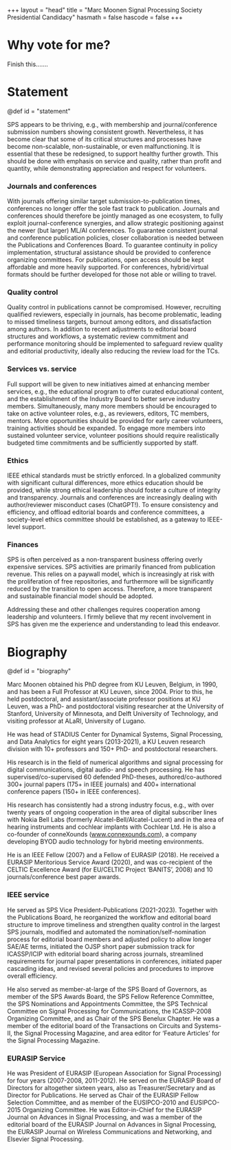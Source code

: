 +++
layout = "head"
title = "Marc Moonen Signal Processing Society Presidential Candidacy"
hasmath = false
hascode = false
+++

# Why vote for me?

Finish this.......

<!-- commented section -->

# Statement
@def id = "statement"

SPS appears to be thriving, e.g., with membership and journal/conference submission numbers showing consistent growth. Nevertheless, it has become clear that some of its critical structures and processes have become non-scalable, non-sustainable, or even malfunctioning. It is essential that these be redesigned, to support healthy further growth. This should be done with emphasis on service and quality, rather than profit and quantity, while demonstrating appreciation and respect for volunteers. 
 
### Journals and conferences
With journals offering similar target submission-to-publication times, conferences no longer offer the sole fast track to publication. Journals and conferences should therefore be jointly managed as one ecosystem, to fully exploit journal-conference synergies, and allow strategic positioning against the newer (but larger) ML/AI conferences. To guarantee consistent journal and conference publication policies, closer collaboration is needed between the Publications and Conferences Board. To guarantee continuity in policy implementation, structural assistance should be provided to conference organizing committees. For publications, open access should be kept affordable and more heavily supported. For conferences, hybrid/virtual formats should be further developed for those not able or willing to travel.
 
### Quality control
Quality control in publications cannot be compromised. However, recruiting qualified reviewers, especially in journals, has become problematic, leading to missed timeliness targets, burnout among editors, and dissatisfaction among authors. In addition to recent adjustments to editorial board structures and workflows, a systematic review commitment and performance monitoring should be implemented to safeguard review quality and editorial productivity, ideally also reducing the review load for the TCs.
 
### Services vs. service
Full support will be given to new initiatives aimed at enhancing member services, e.g., the educational program to offer curated educational content, and the establishment of the Industry Board to better serve industry members. Simultaneously, many more members should be encouraged to take on active volunteer roles, e.g., as reviewers, editors, TC members, mentors. More opportunities should be provided for early career volunteers, training activities should be expanded. To engage more members into sustained volunteer service, volunteer positions should require realistically budgeted time commitments and be sufficiently supported by staff.
 
### Ethics
IEEE ethical standards must be strictly enforced. In a globalized community with significant cultural differences, more ethics education should be provided, while strong ethical leadership should foster a culture of integrity and transparency. Journals and conferences are increasingly dealing with author/reviewer misconduct cases (ChatGPT!). To ensure consistency and efficiency, and offload editorial boards and conference committees, a society-level ethics committee should be established, as a gateway to IEEE-level support. 
 
### Finances
SPS is often perceived as a non-transparent business offering overly expensive services. SPS activities are primarily financed from publication revenue. This relies on a paywall model, which is increasingly at risk with the proliferation of free repositories, and furthermore will be significantly reduced by the transition to open access. Therefore, a more transparent and sustainable financial model should be adopted.
 
Addressing these and other challenges requires cooperation among leadership and volunteers. I firmly believe that my recent involvement in SPS has given me the experience and understanding to lead this endeavor.


# Biography
@def id = "biography"

Marc Moonen obtained his PhD degree from KU Leuven, Belgium, in 1990, and has been a Full Professor at KU Leuven, since 2004. Prior to this, he held postdoctoral, and assistant/associate professor positions at KU Leuven, was a PhD- and postdoctoral visiting researcher at the University of Stanford, University of Minnesota, and Delft University of Technology, and visiting professor at ALaRI, University of Lugano.

He was head of STADIUS Center for Dynamical Systems, Signal Processing, and Data Analytics for eight years (2013-2021), a KU Leuven research division with 10+ professors and 150+ PhD- and postdoctoral researchers.

His research is in the field of numerical algorithms and signal processing for digital communications, digital audio- and speech processing. He has supervised/co-supervised 60 defended PhD-theses, authored/co-authored 300+ journal papers (175+ in IEEE journals) and 400+ international conference papers (150+ in IEEE conferences). 

His research has consistently had a strong industry focus, e.g., with over twenty years of ongoing cooperation in the area of digital subscriber lines with Nokia Bell Labs (formerly Alcatel-Bell/Alcatel-Lucent) and in the area of hearing instruments and cochlear implants with Cochlear Ltd. He is also a co-founder of conneXounds (www.connexounds.com), a company developing BYOD audio technology for hybrid meeting environments.

He is an IEEE Fellow (2007) and a Fellow of EURASIP (2018). He received a EURASIP Meritorious Service Award (2020), and was co-recipient of the CELTIC Excellence Award (for EU/CELTIC Project ‘BANITS’, 2008) and 10 journals/conference best paper awards.

### IEEE service 
He served as SPS Vice President-Publications (2021-2023). Together with the Publications Board, he reorganized the workflow and editorial board structure to improve timeliness and strengthen quality control in the largest SPS journals, modified and automated the nomination/self-nomination process for editorial board members and adjusted policy to allow longer SAE/AE terms, initiated the OJSP short paper submission track for ICASSP/ICIP with editorial board sharing across journals, streamlined requirements for journal paper presentations in conferences, initiated paper cascading ideas, and revised several policies and procedures to improve overall efficiency. 

He also served as member-at-large of the SPS Board of Governors, as member of the SPS Awards Board, the SPS Fellow Reference Committee, the SPS Nominations and Appointments Committee, the SPS Technical Committee on Signal Processing for Communications, the ICASSP-2008 Organizing Committee, and as Chair of the SPS Benelux Chapter. He was a member of the editorial board of the Transactions on Circuits and Systems-II, the Signal Processing Magazine, and area editor for ‘Feature Articles’ for the Signal Processing Magazine. 

### EURASIP Service
He was President of EURASIP (European Association for Signal Processing) for four years (2007-2008, 2011-2012). He served on the EURASIP Board of Directors for altogether sixteen years, also as Treasurer/Secretary and as Director for Publications. He served as Chair of the EURASIP Fellow Selection Committee, and as member of the EUSIPCO-2010 and EUSIPCO-2015 Organizing Committee. He was Editor-in-Chief for the EURASIP Journal on Advances in Signal Processing, and was a member of the editorial board of the EURASIP Journal on Advances in Signal Processing, the EURASIP Journal on Wireless Communications and Networking, and Elsevier Signal Processing. 
